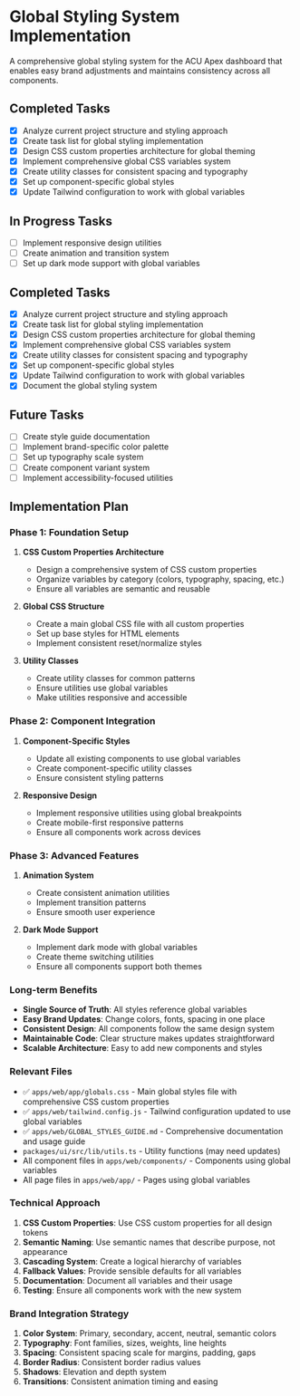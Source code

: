 # Global Styling System Implementation

A comprehensive global styling system for the ACU Apex dashboard that enables easy brand adjustments and maintains consistency across all components.

## Completed Tasks

- [x] Analyze current project structure and styling approach
- [x] Create task list for global styling implementation
- [x] Design CSS custom properties architecture for global theming
- [x] Implement comprehensive global CSS variables system
- [x] Create utility classes for consistent spacing and typography
- [x] Set up component-specific global styles
- [x] Update Tailwind configuration to work with global variables

## In Progress Tasks

- [ ] Implement responsive design utilities
- [ ] Create animation and transition system
- [ ] Set up dark mode support with global variables

## Completed Tasks

- [x] Analyze current project structure and styling approach
- [x] Create task list for global styling implementation
- [x] Design CSS custom properties architecture for global theming
- [x] Implement comprehensive global CSS variables system
- [x] Create utility classes for consistent spacing and typography
- [x] Set up component-specific global styles
- [x] Update Tailwind configuration to work with global variables
- [x] Document the global styling system

## Future Tasks

- [ ] Create style guide documentation
- [ ] Implement brand-specific color palette
- [ ] Set up typography scale system
- [ ] Create component variant system
- [ ] Implement accessibility-focused utilities

## Implementation Plan

### Phase 1: Foundation Setup
1. **CSS Custom Properties Architecture**
   - Design a comprehensive system of CSS custom properties
   - Organize variables by category (colors, typography, spacing, etc.)
   - Ensure all variables are semantic and reusable

2. **Global CSS Structure**
   - Create a main global CSS file with all custom properties
   - Set up base styles for HTML elements
   - Implement consistent reset/normalize styles

3. **Utility Classes**
   - Create utility classes for common patterns
   - Ensure utilities use global variables
   - Make utilities responsive and accessible

### Phase 2: Component Integration
1. **Component-Specific Styles**
   - Update all existing components to use global variables
   - Create component-specific utility classes
   - Ensure consistent styling patterns

2. **Responsive Design**
   - Implement responsive utilities using global breakpoints
   - Create mobile-first responsive patterns
   - Ensure all components work across devices

### Phase 3: Advanced Features
1. **Animation System**
   - Create consistent animation utilities
   - Implement transition patterns
   - Ensure smooth user experience

2. **Dark Mode Support**
   - Implement dark mode with global variables
   - Create theme switching utilities
   - Ensure all components support both themes

### Long-term Benefits
- **Single Source of Truth**: All styles reference global variables
- **Easy Brand Updates**: Change colors, fonts, spacing in one place
- **Consistent Design**: All components follow the same design system
- **Maintainable Code**: Clear structure makes updates straightforward
- **Scalable Architecture**: Easy to add new components and styles

### Relevant Files

- ✅ `apps/web/app/globals.css` - Main global styles file with comprehensive CSS custom properties
- ✅ `apps/web/tailwind.config.js` - Tailwind configuration updated to use global variables
- ✅ `apps/web/GLOBAL_STYLES_GUIDE.md` - Comprehensive documentation and usage guide
- `packages/ui/src/lib/utils.ts` - Utility functions (may need updates)
- All component files in `apps/web/components/` - Components using global variables
- All page files in `apps/web/app/` - Pages using global variables

### Technical Approach

1. **CSS Custom Properties**: Use CSS custom properties for all design tokens
2. **Semantic Naming**: Use semantic names that describe purpose, not appearance
3. **Cascading System**: Create a logical hierarchy of variables
4. **Fallback Values**: Provide sensible defaults for all variables
5. **Documentation**: Document all variables and their usage
6. **Testing**: Ensure all components work with the new system

### Brand Integration Strategy

1. **Color System**: Primary, secondary, accent, neutral, semantic colors
2. **Typography**: Font families, sizes, weights, line heights
3. **Spacing**: Consistent spacing scale for margins, padding, gaps
4. **Border Radius**: Consistent border radius values
5. **Shadows**: Elevation and depth system
6. **Transitions**: Consistent animation timing and easing 